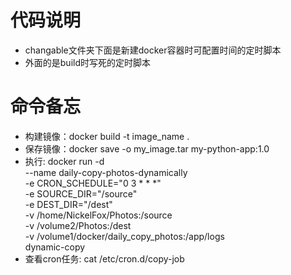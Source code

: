 # 代码说明
- changable文件夹下面是新建docker容器时可配置时间的定时脚本
- 外面的是build时写死的定时脚本

# 命令备忘
- 构建镜像：docker build -t image_name .
- 保存镜像：docker save -o my_image.tar my-python-app:1.0
- 执行:
  docker run -d \
    --name daily-copy-photos-dynamically \
    -e CRON_SCHEDULE="0 3 * * *" \
    -e SOURCE_DIR="/source" \
    -e DEST_DIR="/dest" \
    -v /home/NickelFox/Photos:/source \
    -v /volume2/Photos:/dest \
    -v /volume1/docker/daily_copy_photos:/app/logs \
    dynamic-copy
- 查看cron任务: cat /etc/cron.d/copy-job